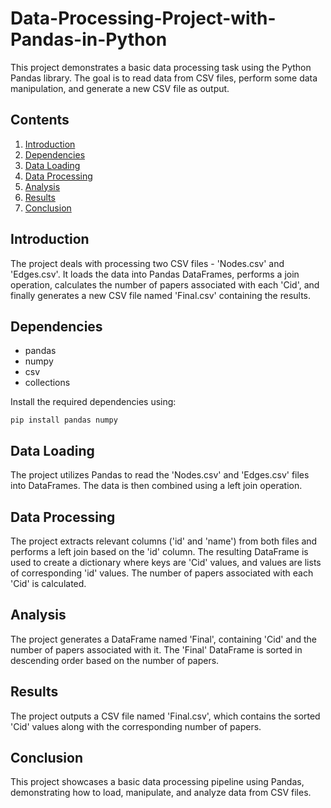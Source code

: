 # Data-Processing-Project-with-Pandas-in-Python
This project demonstrates a basic data processing task using the Python Pandas library. The goal is to read data from CSV files, perform some data manipulation, and generate a new CSV file as output.

## Contents

1. [Introduction](#introduction)
2. [Dependencies](#dependencies)
3. [Data Loading](#data-loading)
4. [Data Processing](#data-processing)
5. [Analysis](#analysis)
6. [Results](#results)
7. [Conclusion](#conclusion)

## Introduction
The project deals with processing two CSV files - 'Nodes.csv' and 'Edges.csv'. It loads the data into Pandas DataFrames, performs a join operation, calculates the number of papers associated with each 'Cid', and finally generates a new CSV file named 'Final.csv' containing the results.

## Dependencies

- pandas
- numpy
- csv
- collections

Install the required dependencies using:
```
pip install pandas numpy
```
## Data Loading
The project utilizes Pandas to read the 'Nodes.csv' and 'Edges.csv' files into DataFrames. The data is then combined using a left join operation.

## Data Processing
The project extracts relevant columns ('id' and 'name') from both files and performs a left join based on the 'id' column.
The resulting DataFrame is used to create a dictionary where keys are 'Cid' values, and values are lists of corresponding 'id' values.
The number of papers associated with each 'Cid' is calculated.

## Analysis
The project generates a DataFrame named 'Final', containing 'Cid' and the number of papers associated with it.
The 'Final' DataFrame is sorted in descending order based on the number of papers.

## Results
The project outputs a CSV file named 'Final.csv', which contains the sorted 'Cid' values along with the corresponding number of papers.

## Conclusion
This project showcases a basic data processing pipeline using Pandas, demonstrating how to load, manipulate, and analyze data from CSV files.

